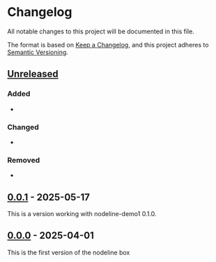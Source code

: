 # Changelog

All notable changes to this project will be documented in this file.

The format is based on [Keep a Changelog](https://keepachangelog.com/en/1.1.0/),
and this project adheres to [Semantic Versioning](https://semver.org/spec/v2.0.0.html).

## [Unreleased]

### Added

- 

### Changed

- 

### Removed

- 

## [0.0.1] - 2025-05-17

This is a version working with nodeline-demo1 0.1.0.

## [0.0.0] - 2025-04-01

This is the first version of the nodeline box


[unreleased]:https://github.com/FlorianPatzer/nodeline-box-backend/tree/dev
[0.0.1]: https://github.com/FlorianPatzer/nodeline-box-backend/releases/tag/0.0.1
[0.0.0]: https://github.com/FlorianPatzer/nodeline-box-backend/releases/tag/0.0.0
